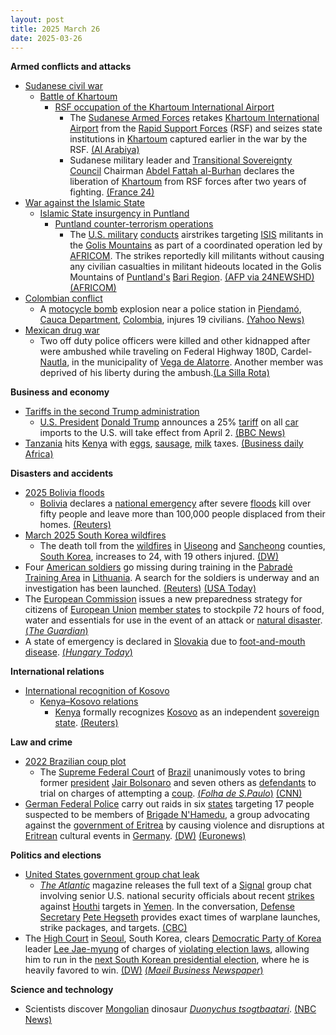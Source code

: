 ```yaml
---
layout: post
title: 2025 March 26
date: 2025-03-26
---
```



**Armed conflicts and attacks**

* [Sudanese civil war](https://en.wikipedia.org/wiki/Sudanese_civil_war_%282023%E2%80%93present%29 "Sudanese civil war (2023–present)")
  + [Battle of Khartoum](https://en.wikipedia.org/wiki/Battle_of_Khartoum_%282023%E2%80%93present%29 "Battle of Khartoum (2023–present)")
    - [RSF occupation of the Khartoum International Airport](https://en.wikipedia.org/wiki/RSF_occupation_of_the_Khartoum_International_Airport "RSF occupation of the Khartoum International Airport")
      * The [Sudanese Armed Forces](https://en.wikipedia.org/wiki/Sudanese_Armed_Forces "Sudanese Armed Forces") retakes [Khartoum International Airport](https://en.wikipedia.org/wiki/Khartoum_International_Airport "Khartoum International Airport") from the [Rapid Support Forces](https://en.wikipedia.org/wiki/Rapid_Support_Forces "Rapid Support Forces") (RSF) and seizes state institutions in [Khartoum](https://en.wikipedia.org/wiki/Khartoum "Khartoum") captured earlier in the war by the RSF. [(Al Arabiya)](https://english.alarabiya.net/News/middle-east/2025/03/26/sudanese-army-surrounds-khartoum-airport-and-nearby-areas-military-sources-)
      * Sudanese military leader and [Transitional Sovereignty Council](https://en.wikipedia.org/wiki/Transitional_Sovereignty_Council "Transitional Sovereignty Council") Chairman [Abdel Fattah al-Burhan](https://en.wikipedia.org/wiki/Abdel_Fattah_al-Burhan "Abdel Fattah al-Burhan") declares the liberation of [Khartoum](https://en.wikipedia.org/wiki/Khartoum "Khartoum") from RSF forces after two years of fighting. [(France 24)](https://www.france24.com/en/live-news/20250326-sudan-army-retakes-khartoum-airport-from-paramilitaries)
* [War against the Islamic State](https://en.wikipedia.org/wiki/War_against_the_Islamic_State "War against the Islamic State")
  + [Islamic State insurgency in Puntland](https://en.wikipedia.org/wiki/Islamic_State_insurgency_in_Puntland "Islamic State insurgency in Puntland")
    - [Puntland counter-terrorism operations](https://en.wikipedia.org/wiki/Puntland_counter-terrorism_operations "Puntland counter-terrorism operations")
      * The [U.S. military](https://en.wikipedia.org/wiki/United_States_Armed_Forces "United States Armed Forces") [conducts](https://en.wikipedia.org/wiki/American_military_intervention_in_Somalia_%282007%E2%80%93present%29 "American military intervention in Somalia (2007–present)") airstrikes targeting [ISIS](https://en.wikipedia.org/wiki/Islamic_State_%E2%80%93_Somalia_Province "Islamic State – Somalia Province") militants in the [Golis Mountains](https://en.wikipedia.org/wiki/Golis_Mountains "Golis Mountains") as part of a coordinated operation led by [AFRICOM](https://en.wikipedia.org/wiki/AFRICOM "AFRICOM"). The strikes reportedly kill militants without causing any civilian casualties in militant hideouts located in the Golis Mountains of [Puntland's](https://en.wikipedia.org/wiki/Puntland "Puntland") [Bari Region](https://en.wikipedia.org/wiki/Bari_Region "Bari Region"). [(AFP via 24NEWSHD)](https://24newshd.tv/27-Mar-2025/us-conducts-strikes-against-is-in-somalia) [(AFRICOM)](https://www.africom.mil/pressrelease/35764/us-forces-conduct-strike-targeting-isis-somalia)
* [Colombian conflict](https://en.wikipedia.org/wiki/Colombian_conflict "Colombian conflict")
  + A [motocycle bomb](https://en.wikipedia.org/wiki/Car_bomb "Car bomb") explosion near a police station in [Piendamó](https://en.wikipedia.org/wiki/Piendam%C3%B3%2C_Cauca "Piendamó, Cauca"), [Cauca Department](https://en.wikipedia.org/wiki/Cauca_Department "Cauca Department"), [Colombia](https://en.wikipedia.org/wiki/Colombia "Colombia"), injures 19 civilians. [(Yahoo News)](https://es-us.noticias.yahoo.com/explosi%C3%B3n-atribuida-disidencias-farc-deja-034442633.html)
* [Mexican drug war](https://en.wikipedia.org/wiki/Mexican_drug_war "Mexican drug war")
  + Two off duty police officers were killed and other kidnapped after were ambushed while traveling on Federal Highway 180D, Cardel-[Nautla](https://en.wikipedia.org/wiki/Nautla "Nautla"), in the municipality of [Vega de Alatorre](https://en.wikipedia.org/wiki/Vega_de_Alatorre "Vega de Alatorre"). Another member was deprived of his liberty during the ambush.[(La Silla Rota)](https://lasillarota.com/veracruz/estado/2025/3/26/policias-muertos-privado-de-la-libertad-en-emboscada-personal-de-ssp-en-vega-de-alatorre-528966.html)

**Business and economy**

* [Tariffs in the second Trump administration](https://en.wikipedia.org/wiki/Tariffs_in_the_second_Trump_administration "Tariffs in the second Trump administration")
  + [U.S. President](https://en.wikipedia.org/wiki/President_of_the_United_States "President of the United States") [Donald Trump](https://en.wikipedia.org/wiki/Donald_Trump "Donald Trump") announces a 25% [tariff](https://en.wikipedia.org/wiki/Tariff "Tariff") on all [car](https://en.wikipedia.org/wiki/Car "Car") imports to the U.S. will take effect from April 2. [(BBC News)](https://www.bbc.co.uk/news/articles/cly341xr45vo)
* [Tanzania](https://en.wikipedia.org/wiki/Tanzania "Tanzania") hits [Kenya](https://en.wikipedia.org/wiki/Kenya "Kenya") with [eggs](https://en.wikipedia.org/wiki/Egg "Egg"), [sausage](https://en.wikipedia.org/wiki/Sausage "Sausage"), [milk](https://en.wikipedia.org/wiki/Milk "Milk") taxes. [(Business daily Africa)](https://www.businessdailyafrica.com/bd/economy/tanzania-hits-kenya-with-eggs-sausage-and-milk-tax-4980308)

**Disasters and accidents**

* [2025 Bolivia floods](https://en.wikipedia.org/wiki/2025_Bolivia_floods "2025 Bolivia floods")
  + [Bolivia](https://en.wikipedia.org/wiki/Bolivia "Bolivia") declares a [national emergency](https://en.wikipedia.org/wiki/National_emergency "National emergency") after severe [floods](https://en.wikipedia.org/wiki/Flood "Flood") kill over fifty people and leave more than 100,000 people displaced from their homes. [(Reuters)](https://www.reuters.com/world/americas/bolivia-declares-emergency-after-floods-kill-over-50-2025-03-26/)
* [March 2025 South Korea wildfires](https://en.wikipedia.org/wiki/March_2025_South_Korea_wildfires "March 2025 South Korea wildfires")
  + The death toll from the [wildfires](https://en.wikipedia.org/wiki/Wildfire "Wildfire") in [Uiseong](https://en.wikipedia.org/wiki/Uiseong "Uiseong") and [Sancheong](https://en.wikipedia.org/wiki/Sancheong "Sancheong") counties, [South Korea](https://en.wikipedia.org/wiki/South_Korea "South Korea"), increases to 24, with 19 others injured. [(DW)](https://www.dw.com/en/south-korea-raging-wildfires-kill-at-least-24/a-72038292)
* Four [American soldiers](https://en.wikipedia.org/wiki/Armed_Forces_of_the_United_States "Armed Forces of the United States") go missing during training in the [Pabradė Training Area](https://en.wikipedia.org/wiki/Pabrad%C4%97_Training_Area "Pabradė Training Area") in [Lithuania](https://en.wikipedia.org/wiki/Lithuania "Lithuania"). A search for the soldiers is underway and an investigation has been launched. [(Reuters)](https://www.reuters.com/world/europe/four-us-soldiers-missing-lithuania-embassy-says-2025-03-26/.) [(USA Today)](https://eu.usatoday.com/story/news/nation/2025/03/26/us-soldiers-missing-lithuania/82677793007/)
* The [European Commission](https://en.wikipedia.org/wiki/European_Commission "European Commission") issues a new preparedness strategy for citizens of [European Union](https://en.wikipedia.org/wiki/European_Union "European Union") [member states](https://en.wikipedia.org/wiki/Member_state_of_the_European_Union "Member state of the European Union") to stockpile 72 hours of food, water and essentials for use in the event of an attack or [natural disaster](https://en.wikipedia.org/wiki/Natural_disaster "Natural disaster"). [(*The Guardian*)](https://www.theguardian.com/world/2025/mar/26/stockpile-supplies-72-hours-disasters-attack-eu-tells-citizens)
* A state of emergency is declared in [Slovakia](https://en.wikipedia.org/wiki/Slovakia "Slovakia") due to [foot-and-mouth disease](https://en.wikipedia.org/wiki/Foot-and-mouth_disease "Foot-and-mouth disease"). [(*Hungary Today*)](https://hungarytoday.hu/state-of-emergency-declared-in-slovakia-due-to-foot-and-mouth-disease/)

**International relations**

* [International recognition of Kosovo](https://en.wikipedia.org/wiki/International_recognition_of_Kosovo "International recognition of Kosovo")
  + [Kenya–Kosovo relations](https://en.wikipedia.org/wiki/Kenya%E2%80%93Kosovo_relations "Kenya–Kosovo relations")
    - [Kenya](https://en.wikipedia.org/wiki/Kenya "Kenya") formally recognizes [Kosovo](https://en.wikipedia.org/wiki/Kosovo "Kosovo") as an independent [sovereign state](https://en.wikipedia.org/wiki/List_of_sovereign_states "List of sovereign states"). [(Reuters)](https://www.reuters.com/world/europe/kenya-recognises-kosovo-independent-state-first-such-move-five-years-2025-03-26/)

**Law and crime**

* [2022 Brazilian coup plot](https://en.wikipedia.org/wiki/2022_Brazilian_coup_plot "2022 Brazilian coup plot")
  + The [Supreme Federal Court](https://en.wikipedia.org/wiki/Supreme_Federal_Court "Supreme Federal Court") of [Brazil](https://en.wikipedia.org/wiki/Brazil "Brazil") unanimously votes to bring former [president](https://en.wikipedia.org/wiki/President_of_Brazil "President of Brazil") [Jair Bolsonaro](https://en.wikipedia.org/wiki/Jair_Bolsonaro "Jair Bolsonaro") and seven others as [defendants](https://en.wikipedia.org/wiki/Defendant "Defendant") to trial on charges of attempting a [coup](https://en.wikipedia.org/wiki/Coup "Coup"). [(*Folha de S.Paulo*)](https://www1.folha.uol.com.br/amp/internacional/en/brazil/2025/03/supreme-federal-court-makes-bolsonaro-a-defendant-for-coup-attempt.shtml) [(CNN)](https://edition.cnn.com/2025/03/26/americas/brazil-bolsonaro-stand-trial-coup-charges/index.html)
* [German Federal Police](https://en.wikipedia.org/wiki/Federal_Police_%28Germany%29 "Federal Police (Germany)") carry out raids in six [states](https://en.wikipedia.org/wiki/States_of_Germany "States of Germany") targeting 17 people suspected to be members of [Brigade N'Hamedu](https://en.wikipedia.org/wiki/Brigade_Nhamedu "Brigade Nhamedu"), a group advocating against the [government of Eritrea](https://en.wikipedia.org/wiki/Government_of_Eritrea "Government of Eritrea") by causing violence and disruptions at [Eritrean](https://en.wikipedia.org/wiki/Eritrea "Eritrea") cultural events in [Germany](https://en.wikipedia.org/wiki/Germany "Germany"). [(DW)](https://www.dw.com/en/germany-police-raids-target-eritrean-terror-group/a-72041301) [(Euronews)](https://www.euronews.com/2025/03/26/german-authorities-raid-group-accused-of-plotting-against-eritrean-government)

**Politics and elections**

* [United States government group chat leak](https://en.wikipedia.org/wiki/United_States_government_group_chat_leak "United States government group chat leak")
  + *[The Atlantic](https://en.wikipedia.org/wiki/The_Atlantic "The Atlantic")* magazine releases the full text of a [Signal](https://en.wikipedia.org/wiki/Signal_%28software%29 "Signal (software)") group chat involving senior U.S. national security officials about recent [strikes](https://en.wikipedia.org/wiki/March_2025_United_States_attacks_in_Yemen "March 2025 United States attacks in Yemen") against [Houthi](https://en.wikipedia.org/wiki/Houthi "Houthi") targets in [Yemen](https://en.wikipedia.org/wiki/Yemen "Yemen"). In the conversation, [Defense Secretary](https://en.wikipedia.org/wiki/US_Secretary_of_Defense "US Secretary of Defense") [Pete Hegseth](https://en.wikipedia.org/wiki/Pete_Hegseth "Pete Hegseth") provides exact times of warplane launches, strike packages, and targets. [(CBC)](https://www.cbc.ca/news/world/atlantic-signal-yemen-1.7493625)
* The [High Court](https://en.wikipedia.org/wiki/High_courts_of_South_Korea "High courts of South Korea") in [Seoul](https://en.wikipedia.org/wiki/Seoul "Seoul"), South Korea, clears [Democratic Party of Korea](https://en.wikipedia.org/wiki/Democratic_Party_%28South_Korea%2C_2015%29 "Democratic Party (South Korea, 2015)") leader [Lee Jae-myung](https://en.wikipedia.org/wiki/Lee_Jae-myung "Lee Jae-myung") of charges of [violating election laws](https://en.wikipedia.org/wiki/Electoral_fraud "Electoral fraud"), allowing him to run in the [next South Korean presidential election](https://en.wikipedia.org/wiki/Next_South_Korean_presidential_election "Next South Korean presidential election"), where he is heavily favored to win. [(DW)](https://www.dw.com/en/south-korea-court-clears-opposition-leader/a-72040043) [(*Maeil Business Newspaper*)](https://www.mk.co.kr/en/politics/11274650)

**Science and technology**

* Scientists discover [Mongolian](https://en.wikipedia.org/wiki/Mongolia "Mongolia") dinosaur *[Duonychus tsogtbaatari](https://en.wikipedia.org/wiki/Duonychus "Duonychus")*. [(NBC News)](https://www.nbcnews.com/news/world/rare-two-clawed-dinosaur-discovery-mongolia-duonychus-therizinosauria-rcna198126)

